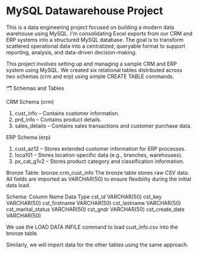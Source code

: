 # MySQL Datawarehouse Project
This is a data engineering project focused on building a modern data warehouse using MySQL. I'm consolidating Excel exports from our CRM and ERP systems into a structured MySQL database. The goal is to transform scattered operational data into a centralized, queryable format to support reporting, analysis, and data-driven decision-making.

This project involves setting up and managing a sample CRM and ERP system using MySQL. We created six relational tables distributed across two schemas (crm and erp) using simple CREATE TABLE commands.

🗂️ Schemas and Tables

CRM Schema (crm)
1. cust_info – Contains customer information.
2. prd_info – Contains product details.
3. sales_details – Contains sales transactions and customer purchase data.

ERP Schema (erp)
1. cust_az12 – Stores extended customer information for ERP processes.
2. loca101 – Stores location-specific data (e.g., branches, warehouses).
3. px_cat_g1v2 – Stores product category and classification information.
 
Bronze Table: bronze.crm_cust_info
The bronze table stores raw CSV data. All fields are imported as VARCHAR(50) to ensure flexibility during the initial data load.

Schema:
Column Name	Data Type
cst_id	VARCHAR(50)
cst_key	VARCHAR(50)
cst_firstname	VARCHAR(50)
cst_lastname	VARCHAR(50)
cst_marital_status	VARCHAR(50)
cst_gndr	VARCHAR(50)
cst_create_date	VARCHAR(50)

We use the LOAD DATA INFILE command to load cust_info.csv into the bronze table.

Similarly, we will import data for the other tables using the same approach.
